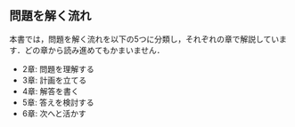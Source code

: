 ## 問題を解く流れ
本書では，問題を解く流れを以下の5つに分類し，それぞれの章で解説しています．どの章から読み進めてもかまいません．

- 2章: 問題を理解する
- 3章: 計画を立てる
- 4章: 解答を書く
- 5章: 答えを検討する
- 6章: 次へと活かす
